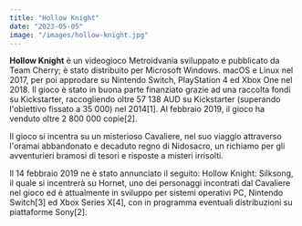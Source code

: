 ```yaml
---
title: "Hollow Knight"
date: "2023-05-05"
image: "/images/hollow-knight.jpg"
---
```


**Hollow Knight** è un videogioco Metroidvania sviluppato e pubblicato da Team Cherry; è stato distribuito per Microsoft Windows. macOS e Linux nel 2017, per poi approdare su Nintendo Switch, PlayStation 4 ed Xbox One nel 2018. Il gioco è stato in buona parte finanziato grazie ad una raccolta fondi su Kickstarter, raccogliendo oltre 57 138 AUD su Kickstarter (superando l'obiettivo fissato a 35 000) nel 2014[1]. Al febbraio 2019, il gioco ha venduto oltre 2 800 000 copie[2].

Il gioco si incentra su un misterioso Cavaliere, nel suo viaggio attraverso l'oramai abbandonato e decaduto regno di Nidosacro, un richiamo per gli avventurieri bramosi di tesori e risposte a misteri irrisolti.

Il 14 febbraio 2019 ne è stato annunciato il seguito: Hollow Knight: Silksong, il quale si incentrerà su Hornet, uno dei personaggi incontrati dal Cavaliere nel gioco ed è attualmente in sviluppo per sistemi operativi PC, Nintendo Switch[3] ed Xbox Series X[4], con in programma eventuali distribuzioni su piattaforme Sony[2].
